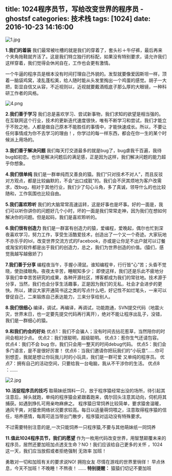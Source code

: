 title: 1024程序员节，写给改变世界的程序员 - ghostsf
categories: 技术栈
tags: [1024]
date: 2016-10-23 14:16:00
---
![1.jpg][1]

**1.我们的着装**
我们最常被吐槽的就是我们的穿着了，套头衫＋牛仔裤，最后再来个夹角拖鞋就齐活了。这是我们特立独行的标配，如果没有特别要求，请允许我们这样穿着，我们觉得会休闲自在，工作也会更有激情。

一个牛逼的程序员是根本没有时间打理自己外貌的。发型就要像爱因斯坦一样，顶着一脑袋鸡窝，凌乱蓬松美，给人随时能从头发里掏出一个鸡蛋的感觉。胡子一大把，彰显自信又从容，不近视则以，近视就要戴酒瓶底子那么厚的大眼镜，一种科研工作者的风格。

![4.png][2]

**2.我们善于学习**
我们总是喜欢学习、尝试新事物，我们求知的欲望是相当强的。在互联网这个行业，技术的更新迭代速度很快，唯有不断学习和尝试，我们才能立于不败之地，人都是做自己原本不能胜任的事情中，才能快速成长。所以，不要让任何事情成为你不去学习的理由！，你学过的每一样东西，都会在你一生的某个时候派上用场的。

**3.我们善于解决问题**
我们每天打交道最多的就是bug了，bug虐我千百遍，我待bug如初恋。也许是解决问题后的满足感，正是因为这样，我们解决问题的能力超乎你想象。

**4.我们很单纯**
我们是一群单纯而又善良的猿。我们“只对技术不对人”，而且反驳对方观点，都是比较幽默的，不会“出口成脏”的。我们会不厌其烦地为客户改需求，改bug，相对于其他行业，我们少了勾心斗角，多了真诚，领导什么的也比较随和，工作氛围也比较自由。

**5.我们喜欢聆听**
我们的大脑常常高速运转，这是好事也是坏事。好的一面是，我们可以听你讲你的问题好几个小时，坏的一面是我们常常走神，因为我们在想如何解决你的问题。但是起码，我们是喜欢聆听的。

**6.我们很有创造力**
我们是一群富有创造力的猿，爱编程，爱晚起，偶尔也忙到深夜喜欢学习，努力工作，享受生活酷爱技术，创造出了一个又一个奇迹。大家玩地不亦乐乎的lol，改变世界交流方式的Facebook，亦或是让你足不出户就可以订餐或淘宝的软件都是出于我们的创造力，总之，我们为世界创造的价值。(猿们，感觉我越写越傲娇了)

**7.我们善于分享**
编程夜当午，手握小滑鼠。谁知编程辛，行行皆“心”苦；头昏不觉晓，使劲揉眼角。夜夜太辛苦，睡眠知多少；
即使这样，我们还是乐此不疲地分享我们幸幸苦苦研究的成果，各种开源社区，博客都成为我们的常驻地。技术源于分享，当然，我们也会分享生活趣事，正是因为我们的无私，社会才会进步的更快。所以，建议大家开通简书这之类的写点什么吧，好记性不如烂笔头，一来可以督促自己，二来锻炼自己表达能力，三来分享给别人。

**8.我们很细心**
编译，调试，再编译，再调试，功能跑通，SVN提交代码（地震火灾，世界末日，也一定要先提交代码再行离开），绝对不能让程序出乱子，没错，我们是一群细心的猿。

**9.和我们约会的好处**
优点1：我们不会骗人；没有时间去拈花惹草，当然陪你的时间会相对少点。
优点2：我们很聪明，超级聪明。
优点3：惹你生气还请包容。
优点4：我们不会 bug 你，我们只会用一整天的时间debug代码。
优点5：我们会多门语言，是不是很好厉害！
优点6：当我们邀请你把玩我们的“小玩意”……你可别想歪，我就是想让你玩我儿时的小玩具，我们是一群可爱 又单纯的程序员。
优点7：拥有自己的活动空间，只要给我一台电脑，我从不干涉你的生活。
优点8 ：......

![2.jpg][3]

**10.活捉程序员的技巧**
取萌妹纸饵料一只，放于程序猿经常出没的场所，待引起其注意后，掉头就跑，单纯的程序猿会紧跟着跑来，偶尔回头注意其动向，伺机将其捕获。如遇到挣扎可用亲吻麻痹之。 程序猿日常饲养比较简单，要求猿舍温暖，通风干爽，对猿舍网络状况要求较高。每日以适量萌饲喂之，注意取得程序猿的信任，培养感情，每周可适当带出门散步，程序猿对运动没有特殊要求。

不过需要特别注意的是,一次只能饲养一只程序猿,不要与其他萌妹纸一同饲养

**11.值此1024程序员节，我们的愿望**
作为一枚用代码改变世界，用智慧颠覆未来的程序员，居然还要加班加点透支生命？NO！我们应该给自己更多的关怀 ，1024这一天，我们应当放假或者拒绝强制 无效率 加班！

勇敢对一切和加班有关的要求说NO!
拥抱女友
尽情在游戏的世界里徜徉！
早点休息，今天不加班！不晚睡！不熬夜！
......
**特别提醒：**
猿猿们切记不要加班


  [1]: http://www.ghostsf.com/usr/uploads/2016/10/1965890172.jpg
  [2]: http://www.ghostsf.com/usr/uploads/2016/10/2529462853.png
  [3]: http://www.ghostsf.com/usr/uploads/2016/10/549132108.jpg
